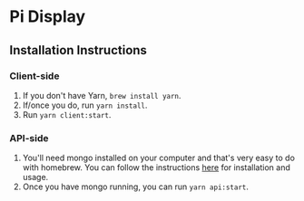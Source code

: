 # Pi Display

## Installation Instructions

### Client-side

1. If you don't have Yarn, `brew install yarn`.
1. If/once you do, run `yarn install`.
1. Run `yarn client:start`.

### API-side

1. You'll need mongo installed on your computer and that's very easy to do with homebrew. You can follow the instructions [here](https://treehouse.github.io/installation-guides/mac/mongo-mac.html) for installation and usage.
1. Once you have mongo running, you can run `yarn api:start`.
